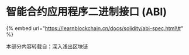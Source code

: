 # 智能合约应用程序二进制接口 \(ABI\)

{% embed url="https://learnblockchain.cn/docs/solidity/abi-spec.html\#" %}

本部分内容转载自：深入浅出区块链


